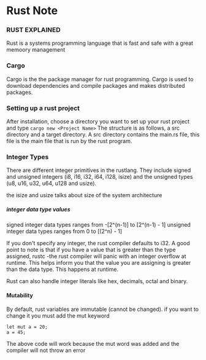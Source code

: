 # Rust Note

### RUST EXPLAINED
Rust is a systems programming language that is fast and safe with a great memoory management

### Cargo
Cargo is the the package manager for rust programming. Cargo is used to download dependencies and compile packages and makes distributed packages.

### Setting up a rust project
After installation, choose a directory you want to set up your rust project and type
```cargo new <Project Name>```
The structure is as follows, a src directory and a target directory. A src directory contains the main.rs file, this file is the main file that is run by the rust program.

### Integer Types
There are different integer primitives in the rustlang. They include signed and unsigned integers (i8, i16, i32, i64, i128, isize) and the unsigned types (u8, u16, u32, u64, u128 and usize).

the isize and usize talks about size of the system architecture

##### integer data type values
signed integer data types ranges from -[2^(n-1)] to [2^(n-1) - 1]
unsigned integer data types ranges from 0 to [(2^n) - 1]

If you don't specify any integer, the rust compiler defaults to i32. A good point to note is that if you
have a value that is greater than the type assigned, rustc -the rust compiler will panic with an integer overflow at runtime. This helps inform you that the value you are assigning is greater than the data type. This happens at runtime.

Rust can also handle integer literals like hex, decimals, octal and binary.

#### Mutability
By default, rust variables are immutable (cannot be changed). if you want to change it you must add the mut keyword
```
let mut a = 20;
a = 45;
```
The above code will work because the mut word was added and the compiler will not throw an error

